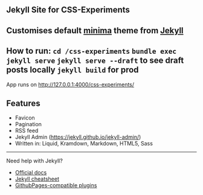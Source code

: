 ## Jekyll Site for CSS-Experiments
Customises default [minima](https://github.com/jekyll/minima) theme from [Jekyll](https://jekyllrb.com/)
---
How to run:
`cd /css-experiments`
`bundle exec jekyll serve`
`jekyll serve --draft` to see draft posts locally
`jekyll build` for prod
---
App runs on http://127.0.0.1:4000/css-experiments/

## Features
- Favicon
- Pagination
- RSS feed
- Jekyll Admin (https://jekyll.github.io/jekyll-admin/)
- Written in: Liquid, Kramdown, Markdown, HTML5, Sass
---
Need help with Jekyll?
+ [Official docs](https://jekyllrb.com/docs/)
+ [Jekyll cheatsheet](https://learn.cloudcannon.com/jekyll-cheat-sheet/)
+ [GithubPages-compatible plugins](https://pages.github.com/versions/)
